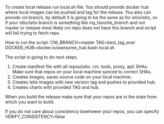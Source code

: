 To create local release run local.sh file.
You should provide docker hub where local images can be pushed and tag for the release.
You also can provide cni branch, by default it is going to be the same as for istio/istio, so if your istio/istio branch is something like my_favorite_branch and not master or release most likely cni repo does not have this branch and script will fail trying to fetch repo.

How to run the script:
CNI_BRANCH=master TAG=best_tag_ever DOCKER_HUB=docker.io/awesome_hub bash local.sh

The script is going to do next steps.

1. Create manifest file with all repos(istio. cni, tools, proxy, api) SHAs. Make sure that repos on your local machine synced to correct SHAs.
1. Creates images, saves source code on your local machine.
1. Creates Istio images with new version tag and pushes to provided hub.
1. Creates charts with provided TAG and hub.

When you build the release make sure that your repos are in the state from which you want to build.

If you do not care about consistency bwetween your repos, you can specify VERIFY_CONSISTENCY=false


